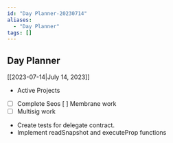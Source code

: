 ```yaml
---
id: "Day Planner-20230714"
aliases:
  - "Day Planner"
tags: []
---
```


## Day Planner
[[2023-07-14|July 14, 2023]]
- Active Projects
- [ ] Complete Seos [ ] Membrane work
- [ ] Multisig work
 - Create tests for delegate contract.
 - Implement readSnapshot and executeProp functions 
 
